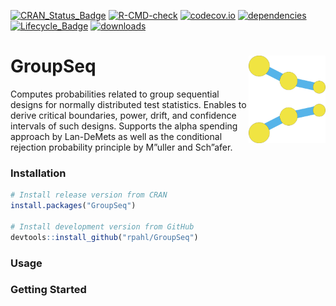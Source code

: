 
<!-- README.md is generated from README.Rmd. Please edit that file -->
<!-- badges: start -->

[![CRAN_Status_Badge](https://www.r-pkg.org/badges/version/GroupSeq)](https://cran.r-project.org/package=GroupSeq)
[![R-CMD-check](https://github.com/rpahl/GroupSeq/workflows/R-CMD-check/badge.svg)](https://github.com/rpahl/GroupSeq/actions)
[![codecov.io](https://codecov.io/github/rpahl/GroupSeq/coverage.svg?branch=master)](https://codecov.io/github/rpahl/GroupSeq?branch=master)
[![dependencies](https://tinyverse.netlify.com/badge/GroupSeq)](https://CRAN.R-project.org/package=GroupSeq)
[![Lifecycle_Badge](https://img.shields.io/badge/lifecycle-stable-green.svg)](https://cran.r-project.org/package=GroupSeq)
[![downloads](https://cranlogs.r-pkg.org/badges/GroupSeq)](https://www.r-pkg.org:443/pkg/GroupSeq)

<!-- badges: end -->

# GroupSeq <img src="man/figures/logo.png" align="right" width="123" height="140"/>

Computes probabilities related to group sequential designs for normally
distributed test statistics. Enables to derive critical boundaries,
power, drift, and confidence intervals of such designs. Supports the
alpha spending approach by Lan-DeMets as well as the conditional
rejection probability principle by M”uller and Sch”afer.

### Installation

``` r
# Install release version from CRAN
install.packages("GroupSeq")

# Install development version from GitHub
devtools::install_github("rpahl/GroupSeq")
```

### Usage

### Getting Started
